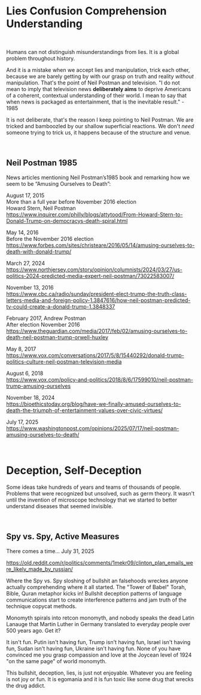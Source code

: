 # Lies Confusion Comprehension Understanding

&nbsp;

Humans can not distinguish misunderstandings from lies. It is a global problem throughout history.

And it is a mistake when we accept lies and manipulation, trick each other, because we are barely getting by with our grasp on truth and reality *without* manipulation. That's the point of Neil Postman and television. "I do not mean to imply that television news **deliberately aims** to deprive Americans of a coherent, contextual understanding of their world. I mean to say that when news is packaged as entertainment, that is the inevitable result." - 1985

It is not deliberate, that's the reason I keep pointing to Neil Postman. We are tricked and bamboozled by our shallow superficial reactions. We don't *need* someone trying to trick us, it happens because of the structure and venue.

&nbsp;

## Neil Postman 1985

News articles mentioning Neil Postman’s1985 book and remarking how we seem to be “Amusing Ourselves to Death”:

August 17, 2015     
More than a full year before November 2016 election    
Howard Stern, Neil Postman   
https://www.inquirer.com/philly/blogs/attytood/From-Howard-Stern-to-Donald-Trump-on-democracys-death-spiral.html

May 14, 2016    
Before the November 2016 election     
https://www.forbes.com/sites/christeare/2016/05/14/amusing-ourselves-to-death-with-donald-trump/

March 27, 2024     
https://www.northjersey.com/story/opinion/columnists/2024/03/27/us-politics-2024-predicted-media-expert-neil-postman/73022583007/

November 13, 2016    
https://www.cbc.ca/radio/sunday/president-elect-trump-the-truth-class-letters-media-and-foreign-policy-1.3847616/how-neil-postman-predicted-tv-could-create-a-donald-trump-1.3848337

February 2017, Andrew Postman    
After election November 2016   
https://www.theguardian.com/media/2017/feb/02/amusing-ourselves-to-death-neil-postman-trump-orwell-huxley

May 8, 2017     
https://www.vox.com/conversations/2017/5/8/15440292/donald-trump-politics-culture-neil-postman-television-media

August 6, 2018   
https://www.vox.com/policy-and-politics/2018/8/6/17599010/neil-postman-trump-amusing-ourselves

November 18, 2024     
https://bioethicstoday.org/blog/have-we-finally-amused-ourselves-to-death-the-triumph-of-entertainment-values-over-civic-virtues/

July 17, 2025   
https://www.washingtonpost.com/opinions/2025/07/17/neil-postman-amusing-ourselves-to-death/


&nbsp;

# Deception, Self-Deception

Some ideas take hundreds of years and teams of thousands of people. Problems that were recognized but unsolved, such as germ theory. It wasn't until the invention of microscope technology that we started to better understand diseases that seemed invisible.

&nbsp;

## Spy vs. Spy, Active Measures

There comes a time... July 31, 2025

https://old.reddit.com/r/politics/comments/1mekr09/clinton_plan_emails_were_likely_made_by_russian/

Where the Spy vs. Spy sloshing of bullshit an falsehoods wreckes anyone actually comprehending where it all started. The "Tower of Babel" Torah, Bible, Quran metaphor kicks in! Bullshit deception patterns of language communications start to create interference patterns and jam truth of the technique copycat methods.

Monomyth spirals into retcon monomyth, and nobody speaks the dead Latin Lanauge that Martin Luther in Germany translated to everyday people over 500 years ago. Get it?

It isn't fun. Putin isn't having fun, Trump isn't having fun, Israel isn't having fun, Sudan isn't having fun, Ukraine isn't having fun. None of you have convinced me you grasp compassion and love at the Joycean level of 1924 "on the same page" of world monomyth.

This bullshit, deception, lies, is just not enjoyable. Whatever you are feeling is not joy or fun. It is egomania and it is fun toxic like some drug that wrecks the drug addict.


